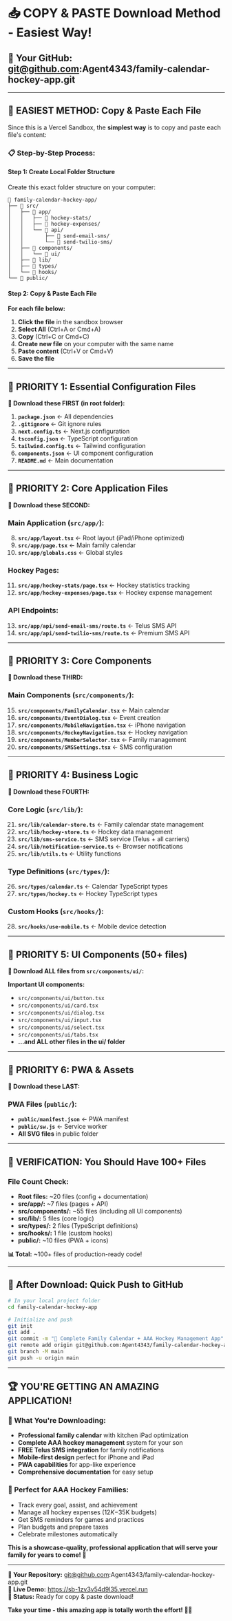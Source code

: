 # 📥 **COPY & PASTE Download Method - Easiest Way!**

## 🎯 **Your GitHub:** git@github.com:Agent4343/family-calendar-hockey-app.git

---

## 🚀 **EASIEST METHOD: Copy & Paste Each File**

Since this is a Vercel Sandbox, the **simplest way** is to copy and paste each file's content:

### **📋 Step-by-Step Process:**

#### **Step 1: Create Local Folder Structure**
Create this exact folder structure on your computer:
```
📁 family-calendar-hockey-app/
├── 📁 src/
│   ├── 📁 app/
│   │   ├── 📁 hockey-stats/
│   │   ├── 📁 hockey-expenses/
│   │   └── 📁 api/
│   │       ├── 📁 send-email-sms/
│   │       └── 📁 send-twilio-sms/
│   ├── 📁 components/
│   │   └── 📁 ui/
│   ├── 📁 lib/
│   ├── 📁 types/
│   └── 📁 hooks/
└── 📁 public/
```

#### **Step 2: Copy & Paste Each File**

**For each file below:**
1. **Click the file** in the sandbox browser
2. **Select All** (Ctrl+A or Cmd+A)
3. **Copy** (Ctrl+C or Cmd+C)
4. **Create new file** on your computer with the same name
5. **Paste content** (Ctrl+V or Cmd+V)
6. **Save the file**

---

## 📄 **PRIORITY 1: Essential Configuration Files** 

**🔧 Download these FIRST (in root folder):**

1. **`package.json`** ← All dependencies
2. **`.gitignore`** ← Git ignore rules
3. **`next.config.ts`** ← Next.js configuration
4. **`tsconfig.json`** ← TypeScript configuration
5. **`tailwind.config.ts`** ← Tailwind configuration
6. **`components.json`** ← UI component configuration
7. **`README.md`** ← Main documentation

---

## 📄 **PRIORITY 2: Core Application Files**

**🎯 Download these SECOND:**

### **Main Application (`src/app/`):**
8. **`src/app/layout.tsx`** ← Root layout (iPad/iPhone optimized)
9. **`src/app/page.tsx`** ← Main family calendar
10. **`src/app/globals.css`** ← Global styles

### **Hockey Pages:**
11. **`src/app/hockey-stats/page.tsx`** ← Hockey statistics tracking
12. **`src/app/hockey-expenses/page.tsx`** ← Hockey expense management

### **API Endpoints:**
13. **`src/app/api/send-email-sms/route.ts`** ← Telus SMS API
14. **`src/app/api/send-twilio-sms/route.ts`** ← Premium SMS API

---

## 📄 **PRIORITY 3: Core Components**

**🎨 Download these THIRD:**

### **Main Components (`src/components/`):**
15. **`src/components/FamilyCalendar.tsx`** ← Main calendar
16. **`src/components/EventDialog.tsx`** ← Event creation
17. **`src/components/MobileNavigation.tsx`** ← iPhone navigation
18. **`src/components/HockeyNavigation.tsx`** ← Hockey navigation
19. **`src/components/MemberSelector.tsx`** ← Family management
20. **`src/components/SMSSettings.tsx`** ← SMS configuration

---

## 📄 **PRIORITY 4: Business Logic**

**🧠 Download these FOURTH:**

### **Core Logic (`src/lib/`):**
21. **`src/lib/calendar-store.ts`** ← Family calendar state management
22. **`src/lib/hockey-store.ts`** ← Hockey data management  
23. **`src/lib/sms-service.ts`** ← SMS service (Telus + all carriers)
24. **`src/lib/notification-service.ts`** ← Browser notifications
25. **`src/lib/utils.ts`** ← Utility functions

### **Type Definitions (`src/types/`):**
26. **`src/types/calendar.ts`** ← Calendar TypeScript types
27. **`src/types/hockey.ts`** ← Hockey TypeScript types

### **Custom Hooks (`src/hooks/`):**
28. **`src/hooks/use-mobile.ts`** ← Mobile device detection

---

## 📄 **PRIORITY 5: UI Components (50+ files)**

**🎨 Download ALL files from `src/components/ui/`:**

**Important UI components:**
- `src/components/ui/button.tsx`
- `src/components/ui/card.tsx`
- `src/components/ui/dialog.tsx`
- `src/components/ui/input.tsx`
- `src/components/ui/select.tsx`
- `src/components/ui/tabs.tsx`
- **...and ALL other files in the ui/ folder**

---

## 📄 **PRIORITY 6: PWA & Assets**

**📱 Download these LAST:**

### **PWA Files (`public/`):**
- **`public/manifest.json`** ← PWA manifest
- **`public/sw.js`** ← Service worker
- **All SVG files** in public folder

---

## 🎯 **VERIFICATION: You Should Have 100+ Files**

### **File Count Check:**
- **Root files:** ~20 files (config + documentation)
- **src/app/:** ~7 files (pages + API)
- **src/components/:** ~55 files (including all UI components)
- **src/lib/:** 5 files (core logic)
- **src/types/:** 2 files (TypeScript definitions)
- **src/hooks/:** 1 file (custom hooks)
- **public/:** ~10 files (PWA + icons)

**📊 Total:** ~100+ files of production-ready code!

---

## 🚀 **After Download: Quick Push to GitHub**

```bash
# In your local project folder
cd family-calendar-hockey-app

# Initialize and push
git init
git add .
git commit -m "🎉 Complete Family Calendar + AAA Hockey Management App"
git remote add origin git@github.com:Agent4343/family-calendar-hockey-app.git
git branch -M main
git push -u origin main
```

---

## 🏆 **YOU'RE GETTING AN AMAZING APPLICATION!**

### **📱 What You're Downloading:**
- **Professional family calendar** with kitchen iPad optimization
- **Complete AAA hockey management** system for your son
- **FREE Telus SMS integration** for family notifications
- **Mobile-first design** perfect for iPhone and iPad
- **PWA capabilities** for app-like experience
- **Comprehensive documentation** for easy setup

### **🏒 Perfect for AAA Hockey Families:**
- Track every goal, assist, and achievement
- Manage all hockey expenses ($12K-$35K budgets)
- Get SMS reminders for games and practices
- Plan budgets and prepare taxes
- Celebrate milestones automatically

**This is a showcase-quality, professional application that will serve your family for years to come! 🌟**

---

**📍 Your Repository:** git@github.com:Agent4343/family-calendar-hockey-app.git  
**📱 Live Demo:** https://sb-1zv3v54d9l35.vercel.run  
**🎯 Status:** Ready for copy & paste download!

**Take your time - this amazing app is totally worth the effort! 🚀🏒**